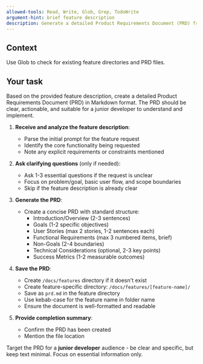 ```yaml
---
allowed-tools: Read, Write, Glob, Grep, TodoWrite
argument-hint: brief feature description
description: Generate a detailed Product Requirements Document (PRD) from a feature description
---
```


## Context

Use Glob to check for existing feature directories and PRD files.

## Your task

Based on the provided feature description, create a detailed Product Requirements Document (PRD) in Markdown format. The PRD should be clear, actionable, and suitable for a junior developer to understand and implement.

1. **Receive and analyze the feature description**:
   - Parse the initial prompt for the feature request
   - Identify the core functionality being requested
   - Note any explicit requirements or constraints mentioned

2. **Ask clarifying questions** (only if needed):
   - Ask 1-3 essential questions if the request is unclear
   - Focus on problem/goal, basic user flow, and scope boundaries
   - Skip if the feature description is already clear

3. **Generate the PRD**:
   - Create a concise PRD with standard structure:
     - Introduction/Overview (2-3 sentences)
     - Goals (1-2 specific objectives)
     - User Stories (max 2 stories, 1-2 sentences each)
     - Functional Requirements (max 3 numbered items, brief)
     - Non-Goals (2-4 boundaries)
     - Technical Considerations (optional, 2-3 key points)
     - Success Metrics (1-2 measurable outcomes)

4. **Save the PRD**:
   - Create `/docs/features` directory if it doesn't exist
   - Create feature-specific directory: `/docs/features/[feature-name]/`
   - Save as `prd.md` in the feature directory
   - Use kebab-case for the feature name in folder name
   - Ensure the document is well-formatted and readable

5. **Provide completion summary**:
   - Confirm the PRD has been created
   - Mention the file location

Target the PRD for a **junior developer** audience - be clear and specific, but keep text minimal. Focus on essential information only.